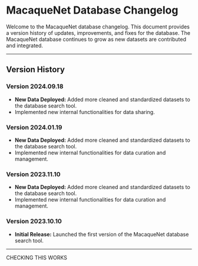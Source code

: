 <!-- comment: track only changes relevant to data, not anything related to functions in the package...  -->
<!-- comment: add new entries at the top  -->
<!-- comment: this will go public on the website (no name dropping, please)  -->
<!-- comment: only increase version number of package if data content changed (and hence a news item is added)! (we thought this through)  -->
<!-- comment: but modify 'Date' in DESCRIPTION if changes to functions are made: version number is only a function/consequence of changes in data content!  -->

# MacaqueNet Database Changelog

Welcome to the MacaqueNet database changelog. This document provides a version history of updates, improvements, and fixes for the database.   The MacaqueNet database continues to grow as new datasets are contributed and integrated.

---

## Version History

### Version 2024.09.18
  - **New Data Deployed:** Added more cleaned and standardized datasets to the database search tool.
  - Implemented new internal functionalities for data sharing.

### Version 2024.01.19
- **New Data Deployed:** Added more cleaned and standardized datasets to the database search tool.
- Implemented new internal functionalities for data curation and management.

### Version 2023.11.10
- **New Data Deployed:** Added more cleaned and standardized datasets to the database search tool.
- Implemented new internal functionalities for data curation and management.

### Version 2023.10.10
- **Initial Release:** Launched the first version of the MacaqueNet database search tool.

---

  CHECKING THIS WORKS
